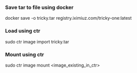 ### Save tar to file using docker

docker save -o tricky.tar registry.iximiuz.com/tricky-one:latest


### Load using ctr

sudo ctr image import tricky.tar

### Mount using ctr

sudo ctr image mount <image_existing_in_ctr>
